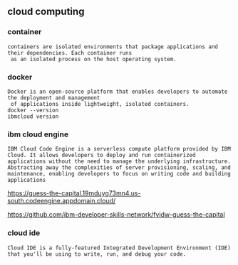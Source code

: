 ## cloud computing
### container
```
containers are isolated environments that package applications and their dependencies. Each container runs
 as an isolated process on the host operating system.
```
### docker
```
Docker is an open-source platform that enables developers to automate the deployment and management
 of applications inside lightweight, isolated containers.
docker --version
ibmcloud version
```
### ibm cloud engine
```
IBM Cloud Code Engine is a serverless compute platform provided by IBM Cloud. It allows developers to deploy and run containerized applications without the need to manage the underlying infrastructure. Abstracting away the complexities of server provisioning, scaling, and maintenance, enabling developers to focus on writing code and building applications
```
https://guess-the-capital.19mduyg73mn4.us-south.codeengine.appdomain.cloud/
<br>

https://github.com/ibm-developer-skills-network/fyidw-guess-the-capital
### cloud ide
```
Cloud IDE is a fully-featured Integrated Development Environment (IDE) that you'll be using to write, run, and debug your code.
```
